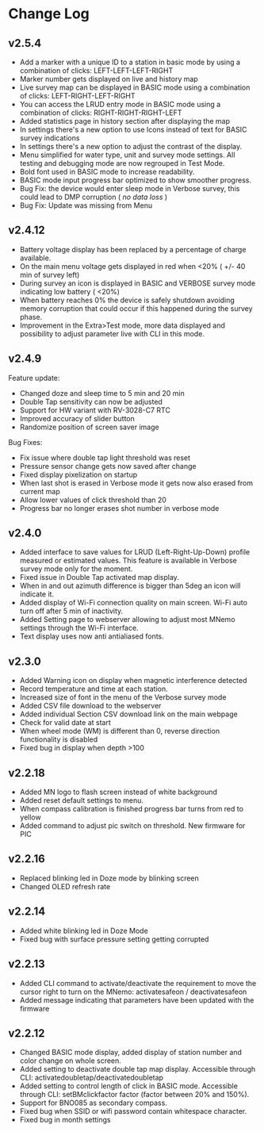 # Change Log

## v2.5.4 ##

- Add a marker with a unique ID to a station in basic mode by using a combination of clicks: LEFT-LEFT-LEFT-RIGHT
- Marker number gets displayed on live and history map
- Live survey map can be displayed in BASIC mode using a combination of clicks: LEFT-RIGHT-LEFT-RIGHT
- You can access the LRUD entry mode in BASIC mode using a combination of clicks: RIGHT-RIGHT-RIGHT-LEFT
- Added statistics page in history section after displaying the map
- In settings there's a new option to use Icons instead of text for BASIC survey indications
- In settings there's a new option to adjust the contrast of the display.
- Menu simplified for water type, unit and survey mode settings. All testing and debugging mode are now regrouped in Test Mode.
- Bold font used in BASIC mode to increase readability.
- BASIC mode input progress bar optimized to show smoother progress.
- Bug Fix: the device would enter sleep mode in Verbose survey, this could lead to DMP corruption ( _no data loss_ )
- Bug Fix: Update was missing from Menu


## v2.4.12  ##

- Battery voltage display has been replaced by a percentage of charge available.
- On the main menu voltage gets displayed in red when <20% ( +/- 40 min of survey left)
- During survey an icon is displayed in BASIC and VERBOSE survey mode indicating low battery ( <20%)
- When battery reaches 0% the device is safely shutdown avoiding memory corruption that could occur if this happened during the survey phase.
- Improvement in the Extra>Test mode, more data displayed and possibility to adjust parameter live with CLI in this mode.


## v2.4.9 ##

Feature update:
- Changed doze and sleep time to 5 min and 20 min
- Double Tap sensitivity can now be adjusted
- Support for HW variant with RV-3028-C7 RTC
- Improved accuracy of slider button
- Randomize position of screen saver image

Bug Fixes:

- Fix issue where double tap light threshold was reset
- Pressure sensor change gets now saved after change
- Fixed display pixelization on startup
- When last shot is erased in Verbose mode it gets now also erased from current map
- Allow lower values of click threshold than 20
- Progress bar no longer erases shot number in verbose mode

## v2.4.0 ##

- Added interface to save values for LRUD (Left-Right-Up-Down) profile measured or estimated values. This feature is available in Verbose survey mode only for the moment.
- Fixed issue in Double Tap activated map display.
- When in and out azimuth difference is bigger than 5deg an icon will indicate it.
- Added display of Wi-Fi connection quality on main screen. Wi-Fi auto turn off after 5 min of inactivity.
- Added Setting page to webserver allowing to adjust most MNemo settings through the Wi-Fi interface.
- Text display uses now anti antialiased fonts.

## v2.3.0 ##

- Added Warning icon on display when magnetic interference detected
- Record temperature and time at each station.
- Increased size of font in the menu of the Verbose survey mode
- Added CSV file download to the webserver
- Added individual Section CSV download link on the main webpage
- Check for valid date at start
- When wheel mode (WM) is different than 0, reverse direction functionality is disabled
- Fixed bug in display when depth >100

## v2.2.18 ##

- Added MN logo to flash screen instead of white background
- Added reset default settings to menu.
- When compass calibration is finished progress bar turns from red to yellow
- Added command to adjust pic switch on threshold. New firmware for PIC

## v2.2.16 ##

- Replaced blinking led in Doze mode by blinking screen
- Changed OLED refresh rate

## v2.2.14 ##

- Added white blinking led in Doze Mode
- Fixed bug with surface pressure setting getting corrupted

## v2.2.13 ##

- Added CLI command to activate/deactivate the requirement to move the cursor right to turn on the MNemo: activatesafeon / deactivatesafeon
- Added message indicating that parameters have been updated with the firmware

## v2.2.12 ##

- Changed BASIC mode display, added display of station number and color change on whole screen.
- Added setting to deactivate double tap map display. Accessible through CLI: activatedoubletap/deactivatedoubletap
- Added setting to control length of click in BASIC mode. Accessible through CLI: setBMclickfactor factor (factor between 20% and 150%).
- Support for BNO085 as secondary compass.
- Fixed bug when SSID or wifi password contain whitespace character.
- Fixed bug in month settings






